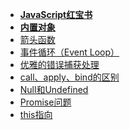 - **[JavaScript红宝书](./JavaScript红宝书/📋目录.md)**
- **[内置对象](./内置对象/📋目录.md)**
- [箭头函数](./箭头函数.md)
- [事件循环（Event Loop）](./事件循环（Event%20Loop）.md)
- [优雅的错误捕获处理](./优雅的错误捕获处理.md)
- [call、apply、bind的区别](./call、apply、bind的区别.md)
- [Null和Undefined](./Null和Undefined.md)
- [Promise问题](./Promise问题.md)
- [this指向](./this指向.md)
